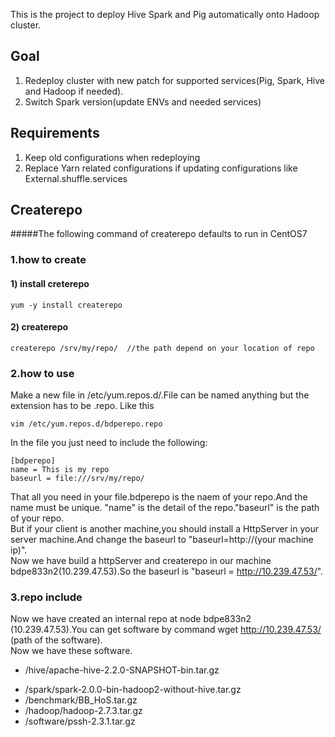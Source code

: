 This is the project to deploy Hive Spark and Pig automatically onto Hadoop cluster.

## Goal
1. Redeploy cluster with new patch for supported services(Pig, Spark, Hive and Hadoop if needed). 
2. Switch Spark version(update ENVs and needed services)

## Requirements
1. Keep old configurations when redeploying
2. Replace Yarn related configurations if updating configurations like External.shuffle.services

## Createrepo
#####The following command of createrepo defaults to run in CentOS7
### 1.how to create
#### 1) install creterepo
```
yum -y install createrepo
```
#### 2) createrepo
```
createrepo /srv/my/repo/  //the path depend on your location of repo
```
### 2.how to use
   Make a new file in /etc/yum.repos.d/.File can be named anything but the extension has to be .repo. 
   Like this 
```
vim /etc/yum.repos.d/bdperepo.repo
```
   In the file you just need to include the following:
```
[bdperepo]
name = This is my repo
baseurl = file:///srv/my/repo/
```
   That all you need in your file.bdperepo is the naem of your repo.And the name must be unique. "name" is the detail of the repo."baseurl" is the path of your repo.  
   But if your client is another machine,you should install a HttpServer in your server machine.And change the baseurl to "baseurl=http://(your machine ip)".  
   Now we have build a httpServer and createrepo in our machine bdpe833n2(10.239.47.53).So the baseurl is "baseurl = http://10.239.47.53/".  

### 3.repo include
   Now we have created an internal repo at node bdpe833n2 (10.239.47.53).You can get software by command wget http://10.239.47.53/ (path of the software).  
   Now we have these software. 
* /hive/apache-hive-2.2.0-SNAPSHOT-bin.tar.gz
- /spark/spark-2.0.0-bin-hadoop2-without-hive.tar.gz
- /benchmark/BB_HoS.tar.gz
- /hadoop/hadoop-2.7.3.tar.gz
- /software/pssh-2.3.1.tar.gz
